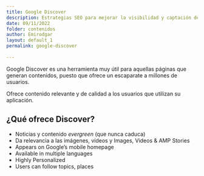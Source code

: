 ```yaml
---
title: Google Discover 
description: Estrategias SEO para mejorar la visibilidad y captación de tráfico desde Google Discover 
date: 09/11/2022
folder: contenidos
author: Emirodgar
layout: default_1
permalink: google-discover
  
---
```


Google Discover es una herramienta muy útil para aquellas páginas que generan contenidos, puesto que ofrece un escaparate a millones de usuarios. 

Ofrece contenido relevante y de calidad a  los usuarios que utilizan su aplicación. 

## ¿Qué ofrece Discover?

-   Noticias y contenido *evergreen* (que nunca caduca)
-   Da relevancia a las imágenes, vídeos y Images, Videos & AMP Stories
-   Appears on Google’s mobile homepage
-   Available in multiple languages
-   Highly Personalized
-   Users can follow topics, places

<!--stackedit_data:
eyJoaXN0b3J5IjpbLTY1NDI4ODEyMSwtMTk0NDU1NzA5MF19
-->